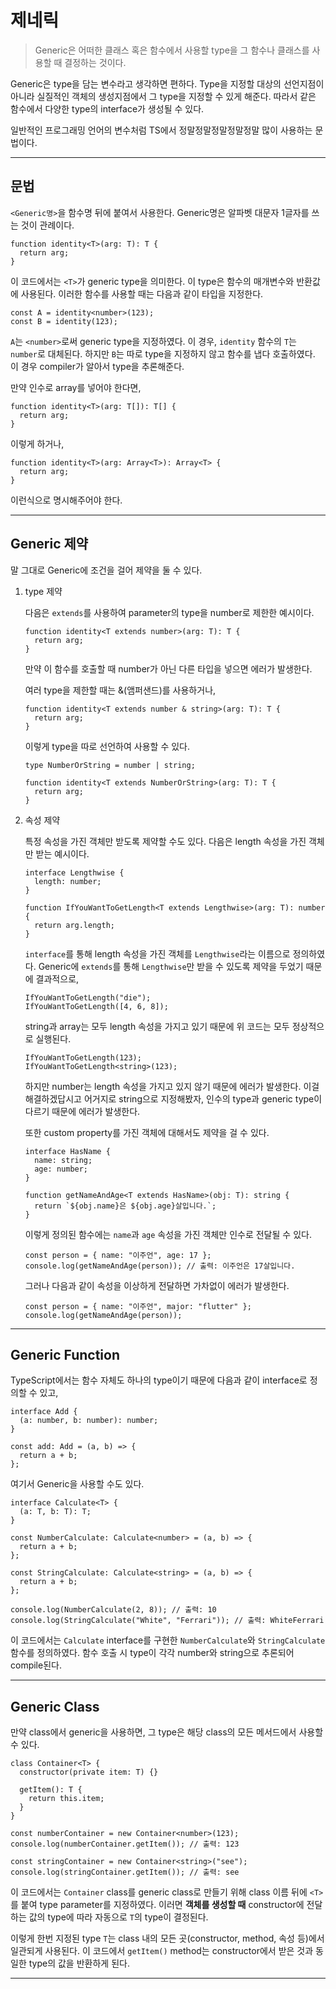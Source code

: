 # 제네릭

> Generic은 어떠한 클래스 혹은 함수에서 사용할 type을 그 함수나 클래스를 사용할 때 결정하는 것이다.

Generic은 type을 담는 변수라고 생각하면 편하다. Type을 지정할 대상의 선언지점이 아니라 실질적인 객체의 생성지점에서 그 type을 지정할 수 있게 해준다. 따라서 같은 함수에서 다양한 type의 interface가 생성될 수 있다.

일반적인 프로그래밍 언어의 변수처럼 TS에서 정말정말정말정말정말 많이 사용하는 문법이다.

---

## 문법

`<Generic명>`을 함수명 뒤에 붙여서 사용한다. Generic명은 알파벳 대문자 1글자를 쓰는 것이 관례이다.

```tsx
function identity<T>(arg: T): T {
  return arg;
}
```

이 코드에서는 `<T>`가 generic type을 의미한다. 이 type은 함수의 매개변수와 반환값에 사용된다. 이러한 함수를 사용할 때는 다음과 같이 타입을 지정한다.

```tsx
const A = identity<number>(123);
const B = identity(123);
```

`A`는 `<number>`로써 generic type을 지정하였다. 이 경우, `identity` 함수의 `T`는 `number`로 대체된다. 하지만 `B`는 따로 type을 지정하지 않고 함수를 냅다 호출하였다. 이 경우 compiler가 알아서 type을 추론해준다.

만약 인수로 array를 넣어야 한다면,

```tsx
function identity<T>(arg: T[]): T[] {
  return arg;
}
```

이렇게 하거나,

```tsx
function identity<T>(arg: Array<T>): Array<T> {
  return arg;
}
```

이런식으로 명시해주어야 한다.

---

## Generic 제약

말 그대로 Generic에 조건을 걸어 제약을 둘 수 있다.

1. type 제약

   다음은 `extends`를 사용하여 parameter의 type을 number로 제한한 예시이다.

   ```tsx
   function identity<T extends number>(arg: T): T {
     return arg;
   }
   ```

   만약 이 함수를 호출할 때 number가 아닌 다른 타입을 넣으면 에러가 발생한다.

   여러 type을 제한할 때는 &(앰퍼샌드)를 사용하거나,

   ```tsx
   function identity<T extends number & string>(arg: T): T {
     return arg;
   }
   ```

   이렇게 type을 따로 선언하여 사용할 수 있다.

   ```tsx
   type NumberOrString = number | string;

   function identity<T extends NumberOrString>(arg: T): T {
     return arg;
   }
   ```

2. 속성 제약

   특정 속성을 가진 객체만 받도록 제약할 수도 있다. 다음은 length 속성을 가진 객체만 받는 예시이다.

   ```tsx
   interface Lengthwise {
     length: number;
   }

   function IfYouWantToGetLength<T extends Lengthwise>(arg: T): number {
     return arg.length;
   }
   ```

   `interface`를 통해 length 속성을 가진 객체를 `Lengthwise`라는 이름으로 정의하였다. Generic에 `extends`를 통해 `Lengthwise`만 받을 수 있도록 제약을 두었기 때문에 결과적으로,

   ```tsx
   IfYouWantToGetLength("die");
   IfYouWantToGetLength([4, 6, 8]);
   ```

   string과 array는 모두 length 속성을 가지고 있기 때문에 위 코드는 모두 정상적으로 실행된다.

   ```tsx
   IfYouWantToGetLength(123);
   IfYouWantToGetLength<string>(123);
   ```

   하지만 number는 length 속성을 가지고 있지 않기 때문에 에러가 발생한다. 이걸 해결하겠답시고 어거지로 string으로 지정해봤자, 인수의 type과 generic type이 다르기 때문에 에러가 발생한다.

   또한 custom property를 가진 객체에 대해서도 제약을 걸 수 있다.

   ```tsx
   interface HasName {
     name: string;
     age: number;
   }

   function getNameAndAge<T extends HasName>(obj: T): string {
     return `${obj.name}은 ${obj.age}살입니다.`;
   }
   ```

   이렇게 정의된 함수에는 `name`과 `age` 속성을 가진 객체만 인수로 전달될 수 있다.

   ```tsx
   const person = { name: "이주언", age: 17 };
   console.log(getNameAndAge(person)); // 출력: 이주언은 17살입니다.
   ```

   그러나 다음과 같이 속성을 이상하게 전달하면 가차없이 에러가 발생한다.

   ```tsx
   const person = { name: "이주언", major: "flutter" };
   console.log(getNameAndAge(person));
   ```

---

## Generic Function

TypeScript에서는 함수 자체도 하나의 type이기 때문에 다음과 같이 interface로 정의할 수 있고,

```tsx
interface Add {
  (a: number, b: number): number;
}

const add: Add = (a, b) => {
  return a + b;
};
```

여기서 Generic을 사용할 수도 있다.

```tsx
interface Calculate<T> {
  (a: T, b: T): T;
}

const NumberCalculate: Calculate<number> = (a, b) => {
  return a + b;
};

const StringCalculate: Calculate<string> = (a, b) => {
  return a + b;
};

console.log(NumberCalculate(2, 8)); // 출력: 10
console.log(StringCalculate("White", "Ferrari")); // 출력: WhiteFerrari
```

이 코드에서는 `Calculate` interface를 구현한 `NumberCalculate`와 `StringCalculate` 함수를 정의하였다. 함수 호출 시 type이 각각 number와 string으로 추론되어 compile된다.

---

## Generic Class

만약 class에서 generic을 사용하면, 그 type은 해당 class의 모든 메서드에서 사용할 수 있다.

```tsx
class Container<T> {
  constructor(private item: T) {}

  getItem(): T {
    return this.item;
  }
}

const numberContainer = new Container<number>(123);
console.log(numberContainer.getItem()); // 출력: 123

const stringContainer = new Container<string>("see");
console.log(stringContainer.getItem()); // 출력: see
```

이 코드에서는 `Container` class를 generic class로 만들기 위해 class 이름 뒤에 `<T>`를 붙여 type parameter를 지정하였다. 이러면 **객체를 생성할 때** constructor에 전달하는 값의 type에 따라 자동으로 `T`의 type이 결정된다.

이렇게 한번 지정된 type `T`는 class 내의 모든 곳(constructor, method, 속성 등)에서 일관되게 사용된다.
이 코드에서 `getItem()` method는 constructor에서 받은 것과 동일한 type의 값을 반환하게 된다.

---
